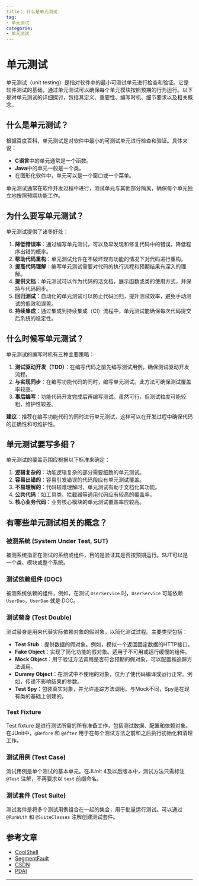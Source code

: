 ```yaml
---
title： 什么是单元测试
tag: 
- 单元测试
categorie: 
- 单元测试
---
```


# 单元测试

单元测试（unit testing）是指对软件中的最小可测试单元进行检查和验证。它是软件测试的基础，通过单元测试可以确保每个单元模块按照预期的行为运行。以下是对单元测试的详细探讨，包括其定义、重要性、编写时机、细节要求以及相关概念。

## 什么是单元测试？

根据百度百科，单元测试是对软件中最小的可测试单元进行检查和验证。具体来说：

- **C语言**中的单元通常是一个函数。
- **Java**中的单元一般是一个类。
- 在图形化软件中，单元可以是一个窗口或一个菜单。

单元测试通常在软件开发过程中进行，测试单元与其他部分隔离，确保每个单元独立地按照预期功能工作。

## 为什么要写单元测试？

单元测试提供了诸多好处：

1. **降低错误率**：通过编写单元测试，可以及早发现和修复代码中的错误，降低程序出错的概率。
2. **帮助代码重构**：单元测试允许在不破坏现有功能的情况下对代码进行重构。
3. **提高代码理解**：编写单元测试需要对代码的执行流程和预期结果有深入的理解。
4. **提供文档**：单元测试可以作为代码的活文档，展示函数或类的使用方式，并保持与代码同步。
5. **回归测试**：自动化的单元测试可以防止代码回归，提升测试效率，避免手动测试的低效和误差。
6. **持续集成**：通过集成到持续集成（CI）流程中，单元测试能确保每次代码提交后系统的稳定性。

## 什么时候写单元测试？

单元测试的编写时机有三种主要策略：

1. **测试驱动开发（TDD）**：在编写代码之前先编写测试用例，确保测试驱动开发流程。
2. **与实现同步**：在编写功能代码的同时，编写单元测试。此方法可确保测试覆盖率较高。
3. **事后编写**：功能代码开发完成后再编写测试。虽然可行，但测试粒度可能较粗，维护性较差。

**建议**：推荐在编写功能代码的同时进行单元测试，这样可以在开发过程中确保代码的正确性和可维护性。

## 单元测试要写多细？

单元测试的覆盖范围应根据以下标准来确定：

1. **逻辑复杂的**：功能逻辑复杂的部分需要细致的单元测试。
2. **容易出错的**：容易引发错误的代码段应有单元测试覆盖。
3. **不易理解的**：代码较难理解时，单元测试有助于文档化其功能。
4. **公共代码**：如工具类、拦截器等通用代码应有较高的覆盖率。
5. **核心业务代码**：业务核心模块的单元测试覆盖率应较高。

## 有哪些单元测试相关的概念？

### 被测系统 (System Under Test, SUT)

被测系统指正在测试的系统或组件，目的是验证其是否按预期运行。SUT可以是一个类、模块或整个系统。

### 测试依赖组件 (DOC)

被测系统依赖的组件，例如，在测试 `UserService` 时，`UserService` 可能依赖 `UserDao`，`UserDao` 就是 DOC。

### 测试替身 (Test Double)

测试替身是用来代替实际依赖对象的假对象，以简化测试过程。主要类型包括：

- **Test Stub**：提供数据的假对象。例如，模拟一个返回固定数据的HTTP接口。
- **Fake Object**：实现了简化功能的假对象。适用于不可用或运行缓慢的组件。
- **Mock Object**：用于验证方法调用是否符合预期的假对象，可以配置和追踪方法调用。
- **Dummy Object**：在测试中不使用的对象，仅为了使代码编译或运行正常。例如，传递不影响结果的参数。
- **Test Spy**：包装真实对象，并允许追踪方法调用。与Mock不同，Spy是在现有类的基础上创建的。

### Test Fixture

Test fixture 是进行测试所需的所有准备工作，包括测试数据、配置和依赖对象。在JUnit中，`@Before` 和 `@After` 用于在每个测试方法之前和之后执行初始化和清理工作。

### 测试用例 (Test Case)

测试用例是单个测试的基本单元。在JUnit 4及以后版本中，测试方法只需标注 `@Test` 注解，不再要求以 `test` 前缀命名。

### 测试套件 (Test Suite)

测试套件是将多个测试用例组合在一起的集合，用于批量运行测试。可以通过 `@RunWith` 和 `@SuiteClasses` 注解创建测试套件。

## 参考文章

- [CoolShell](https://coolshell.cn/articles/8209.html)
- [SegmentFault](https://segmentfault.com/a/1190000006731125)
- [CSDN](https://blog.csdn.net/flysqrlboy/article/details/79301241)
- [PDAI](https://pdai.tech/md/develop/ut/dev-ut-unit-test.html)

---

